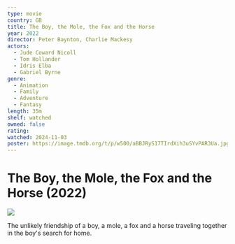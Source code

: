 ```yaml
---
type: movie
country: GB
title: The Boy, the Mole, the Fox and the Horse
year: 2022
director: Peter Baynton, Charlie Mackesy
actors:
  - Jude Coward Nicoll
  - Tom Hollander
  - Idris Elba
  - Gabriel Byrne
genre:
  - Animation
  - Family
  - Adventure
  - Fantasy
length: 35m
shelf: watched
owned: false
rating:
watched: 2024-11-03
poster: https://image.tmdb.org/t/p/w500/aBBJRyS17TIrdXih3uSYvPAR3Ua.jpg
---
```


# The Boy, the Mole, the Fox and the Horse (2022)

![](https://image.tmdb.org/t/p/w500/aBBJRyS17TIrdXih3uSYvPAR3Ua.jpg)

The unlikely friendship of a boy, a mole, a fox and a horse traveling together in the boy's search for home.